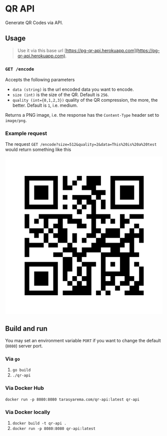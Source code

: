 # QR API

Generate QR Codes via API.

## Usage

> Use it via this base url [https://pg-qr-api.herokuapp.com](https://pg-qr-api.herokuapp.com).

### `GET /encode`

Accepts the following parameters

- `data (string)` is the url encoded data you want to encode.
- `size (int)` is the size of the QR. Default is `256`.
- `quality (int={0,1,2,3})` quality of the QR compression, the more, the better. Default is `1`, i.e. medium.

Returns a PNG image, i.e. the response has the `Content-Type` header set to `image/png`.

### Example request

The request `GET /encode?size=512&quality=2&data=This%20is%20a%20test` would return something like this

![Example response](./example.png)

## Build and run

You may set an environment variable `PORT` if you want to change the default (`8080`) server port.

### Via `go`

1. `go build`
1. `./qr-api`

### Via Docker Hub

`docker run -p 8080:8080 tarasyarema.com/qr-api:latest qr-api`

### Via Docker locally

1. `docker build -t qr-api .`
1. `docker run -p 8080:8080 qr-api:latest`

